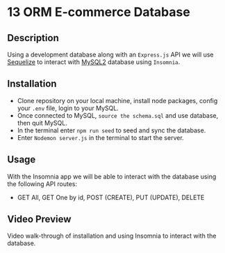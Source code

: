 # 13 ORM E-commerce Database

## Description

Using a development database along with an `Express.js` API we will use [Sequelize](https://www.npmjs.com/package/sequelize) to interact with [MySQL2](https://www.npmjs.com/package/mysql2) database using `Insomnia`.

## Installation

* Clone repository on your local machine, install node packages, config your `.env` file, login to your MySQL.
* Once connected to MySQL, `source the schema.sql` and use database, then quit MySQL. 
* In the terminal enter `npm run seed` to seed and sync the database. 
* Enter `Nodemon server.js` in the terminal to start the server.

## Usage 

With the Insomnia app we will be able to interact with the database using the following API routes:

* GET All, GET One by id, POST (CREATE), PUT (UPDATE), DELETE 

## Video Preview 

Video walk-through of installation and using Insomnia to interact with the database.



